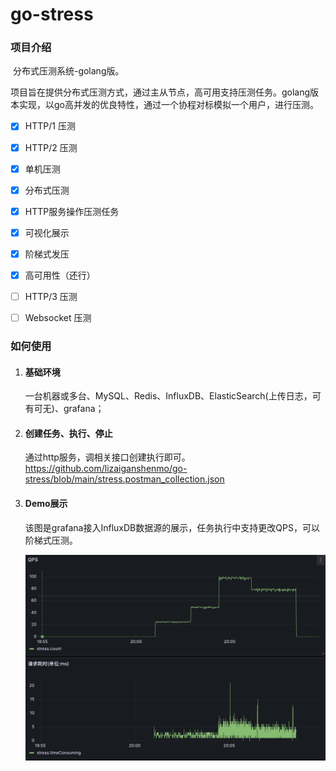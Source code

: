 # go-stress
### 项目介绍

​            分布式压测系统-golang版。

​            项目旨在提供分布式压测方式，通过主从节点，高可用支持压测任务。golang版本实现，以go高并发的优良特性，通过一个协程对标模拟一个用户，进行压测。

- [x] HTTP/1 压测

- [x] HTTP/2 压测

- [x] 单机压测

- [x] 分布式压测

- [x] HTTP服务操作压测任务

- [x] 可视化展示

- [x] 阶梯式发压

- [x] 高可用性（还行）

- [ ] HTTP/3 压测

- [ ] Websocket 压测

### 如何使用

1. #### 基础环境

   一台机器或多台、MySQL、Redis、InfluxDB、ElasticSearch(上传日志，可有可无)、grafana；

2. #### 创建任务、执行、停止

   通过http服务，调相关接口创建执行即可。
   https://github.com/lizaiganshenmo/go-stress/blob/main/stress.postman_collection.json

4. #### Demo展示

   该图是grafana接入InfluxDB数据源的展示，任务执行中支持更改QPS，可以阶梯式压测。

   ![image-20240223204737525](https://github.com/lizaiganshenmo/pictures/blob/main/%E5%8E%8B%E6%B5%8Bdemo.jpg)

   

   

   

  

